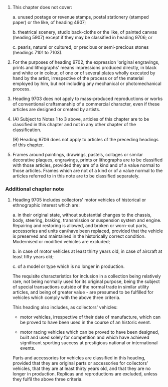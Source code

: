 1. This chapter does not cover:

    a. unused postage or revenue stamps, postal stationery (stamped paper) or the like, of heading 4907;
    
    b. theatrical scenery, studio back-cloths or the like, of painted canvas (heading 5907) except if they may be classified in heading 9706; or
    
    c. pearls, natural or cultured, or precious or semi-precious stones (headings 7101 to 7103).

2. For the purposes of heading 9702, the expression 'original engravings, prints and lithographs' means impressions produced directly, in black and white or in colour, of one or of several plates wholly executed by hand by the artist, irrespective of the process or of the material employed by him, but not including any mechanical or photomechanical process.

3. Heading 9703 does not apply to mass-produced reproductions or works of conventional craftsmanship of a commercial character, even if these articles are designed or created by artists.

4. (A) Subject to Notes 1 to 3 above, articles of this chapter are to be classified in this chapter and not in any other chapter of the classification.

    (B) Heading 9706 does not apply to articles of the preceding headings of this chapter.

5. Frames around paintings, drawings, pastels, collages or similar decorative plaques, engravings, prints or lithographs are to be classified with those articles, provided they are of a kind and of a value normal to those articles. Frames which are not of a kind or of a value normal to the articles referred to in this note are to be classified separately.

### Additional chapter note

1. Heading 9705 includes collectors' motor vehicles of historical or ethnographic interest which are:

    a. in their original state, without substantial changes to the chassis, body, steering, braking, transmission or suspension system and engine. Repairing and restoring is allowed, and broken or worn-out parts, accessories and units can/have been replaced, provided that the vehicle is preserved and maintained in the historically correct condition. Modernised or modified vehicles are excluded;
    
    b. in case of motor vehicles at least thirty years old, in case of aircraft at least fifty years old;
    
    c. of a model or type which is no longer in production.
    
    The requisite characteristics for inclusion in a collection being relatively rare, not being normally used for its original purpose, being the subject of special transactions outside of the normal trade in similar utility articles, and being of greater value - are presumed to be fulfilled for vehicles which comply with the above three criteria.
    
    This heading also includes, as collectors' vehicles:
    
    - motor vehicles, irrespective of their date of manufacture, which can be proved to have been used in the course of an historic event.
    
    - motor racing vehicles which can be proved to have been designed, built and used solely for competition and which have achieved significant sporting success at prestigious national or international events. 
    
    Parts and accessories for vehicles are classified in this heading, provided that they are original parts or accessories for collectors' vehicles, that they are at least thirty years old, and that they are no longer in production.
    Replicas and reproductions are excluded, unless they fulfil the above three criteria.
